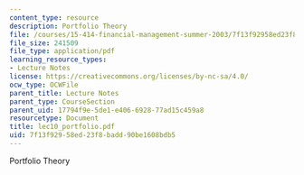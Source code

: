 ```yaml
---
content_type: resource
description: Portfolio Theory
file: /courses/15-414-financial-management-summer-2003/7f13f92958ed23f8badd90be1608bdb5_lec10_portfolio.pdf
file_size: 241509
file_type: application/pdf
learning_resource_types:
- Lecture Notes
license: https://creativecommons.org/licenses/by-nc-sa/4.0/
ocw_type: OCWFile
parent_title: Lecture Notes
parent_type: CourseSection
parent_uid: 17794f9e-5de1-e406-6928-77ad15c459a8
resourcetype: Document
title: lec10_portfolio.pdf
uid: 7f13f929-58ed-23f8-badd-90be1608bdb5
---
```

Portfolio Theory